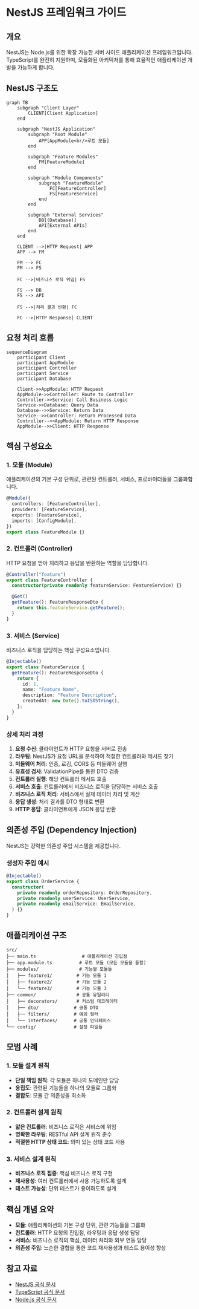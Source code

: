 # NestJS 프레임워크 가이드

## 개요

NestJS는 Node.js를 위한 확장 가능한 서버 사이드 애플리케이션 프레임워크입니다. TypeScript를 완전히 지원하며, 모듈화된 아키텍처를 통해 효율적인 애플리케이션 개발을 가능하게 합니다.

## NestJS 구조도

```mermaid
graph TB
    subgraph "Client Layer"
        CLIENT[Client Application]
    end

    subgraph "NestJS Application"
        subgraph "Root Module"
            APP[AppModule<br/>루트 모듈]
        end

        subgraph "Feature Modules"
            FM[FeatureModule]
        end

        subgraph "Module Components"
            subgraph "FeatureModule"
                FC[FeatureController]
                FS[FeatureService]
            end
        end

        subgraph "External Services"
            DB[(Database)]
            API[External APIs]
        end
    end

    CLIENT -->|HTTP Request| APP
    APP --> FM

    FM --> FC
    FM --> FS

    FC -->|비즈니스 로직 위임| FS

    FS --> DB
    FS --> API

    FS -->|처리 결과 반환| FC

    FC -->|HTTP Response| CLIENT
```

## 요청 처리 흐름

```mermaid
sequenceDiagram
    participant Client
    participant AppModule
    participant Controller
    participant Service
    participant Database

    Client->>AppModule: HTTP Request
    AppModule->>Controller: Route to Controller
    Controller->>Service: Call Business Logic
    Service->>Database: Query Data
    Database-->>Service: Return Data
    Service-->>Controller: Return Processed Data
    Controller-->>AppModule: Return HTTP Response
    AppModule-->>Client: HTTP Response
```

## 핵심 구성요소

### 1. 모듈 (Module)

애플리케이션의 기본 구성 단위로, 관련된 컨트롤러, 서비스, 프로바이더들을 그룹화합니다.

```typescript
@Module({
  controllers: [FeatureController],
  providers: [FeatureService],
  exports: [FeatureService],
  imports: [ConfigModule],
})
export class FeatureModule {}
```

### 2. 컨트롤러 (Controller)

HTTP 요청을 받아 처리하고 응답을 반환하는 역할을 담당합니다.

```typescript
@Controller("feature")
export class FeatureController {
  constructor(private readonly featureService: FeatureService) {}

  @Get()
  getFeature(): FeatureResponseDto {
    return this.featureService.getFeature();
  }
}
```

### 3. 서비스 (Service)

비즈니스 로직을 담당하는 핵심 구성요소입니다.

```typescript
@Injectable()
export class FeatureService {
  getFeature(): FeatureResponseDto {
    return {
      id: 1,
      name: "Feature Name",
      description: "Feature Description",
      createdAt: new Date().toISOString(),
    };
  }
}
```

### 상세 처리 과정

1. **요청 수신**: 클라이언트가 HTTP 요청을 서버로 전송
2. **라우팅**: NestJS가 요청 URL을 분석하여 적절한 컨트롤러와 메서드 찾기
3. **미들웨어 처리**: 인증, 로깅, CORS 등 미들웨어 실행
4. **유효성 검사**: ValidationPipe를 통한 DTO 검증
5. **컨트롤러 실행**: 해당 컨트롤러 메서드 호출
6. **서비스 호출**: 컨트롤러에서 비즈니스 로직을 담당하는 서비스 호출
7. **비즈니스 로직 처리**: 서비스에서 실제 데이터 처리 및 계산
8. **응답 생성**: 처리 결과를 DTO 형태로 변환
9. **HTTP 응답**: 클라이언트에게 JSON 응답 반환

## 의존성 주입 (Dependency Injection)

NestJS는 강력한 의존성 주입 시스템을 제공합니다.

### 생성자 주입 예시

```typescript
@Injectable()
export class OrderService {
  constructor(
    private readonly orderRepository: OrderRepository,
    private readonly userService: UserService,
    private readonly emailService: EmailService,
  ) {}
}
```

## 애플리케이션 구조

```
src/
├── main.ts                 # 애플리케이션 진입점
├── app.module.ts          # 루트 모듈 (모든 모듈을 통합)
├── modules/               # 기능별 모듈들
│   ├── feature1/         # 기능 모듈 1
│   ├── feature2/         # 기능 모듈 2
│   └── feature3/         # 기능 모듈 3
├── common/               # 공통 유틸리티
│   ├── decorators/       # 커스텀 데코레이터
│   ├── dto/             # 공통 DTO
│   ├── filters/         # 예외 필터
│   └── interfaces/      # 공통 인터페이스
└── config/              # 설정 파일들
```

## 모범 사례

### 1. 모듈 설계 원칙

- **단일 책임 원칙**: 각 모듈은 하나의 도메인만 담당
- **응집도**: 관련된 기능들을 하나의 모듈로 그룹화
- **결합도**: 모듈 간 의존성을 최소화

### 2. 컨트롤러 설계 원칙

- **얇은 컨트롤러**: 비즈니스 로직은 서비스에 위임
- **명확한 라우팅**: RESTful API 설계 원칙 준수
- **적절한 HTTP 상태 코드**: 의미 있는 상태 코드 사용

### 3. 서비스 설계 원칙

- **비즈니스 로직 집중**: 핵심 비즈니스 로직 구현
- **재사용성**: 여러 컨트롤러에서 사용 가능하도록 설계
- **테스트 가능성**: 단위 테스트가 용이하도록 설계

## 핵심 개념 요약

- **모듈**: 애플리케이션의 기본 구성 단위, 관련 기능들을 그룹화
- **컨트롤러**: HTTP 요청의 진입점, 라우팅과 응답 생성 담당
- **서비스**: 비즈니스 로직의 핵심, 데이터 처리와 외부 연동 담당
- **의존성 주입**: 느슨한 결합을 통한 코드 재사용성과 테스트 용이성 향상

## 참고 자료

- [NestJS 공식 문서](https://docs.nestjs.com/)
- [TypeScript 공식 문서](https://www.typescriptlang.org/docs/)
- [Node.js 공식 문서](https://nodejs.org/docs/)
